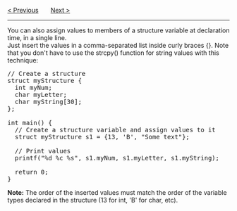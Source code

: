 <a href="/Structures/Strings.md">&lt; Previous</a>
&nbsp;&nbsp;&nbsp;&nbsp;&nbsp;
<a href="/Structures/Copy.md">Next &gt;</a>
<hr>
You can also assign values to members of a structure variable at declaration time, in a single line.
<br>
Just insert the values in a comma-separated list inside curly braces {}. Note that you don't have to use the strcpy() function for string values with this technique:
<pre>
// Create a structure
struct myStructure {
  int myNum;
  char myLetter;
  char myString[30];
};<br>
int main() {
  // Create a structure variable and assign values to it
  struct myStructure s1 = {13, 'B', "Some text"};<br>
  // Print values
  printf("%d %c %s", s1.myNum, s1.myLetter, s1.myString);<br>
  return 0;
}
</pre>
<b>Note:</b> The order of the inserted values must match the order of the variable types declared in the structure (13 for int, 'B' for char, etc).
